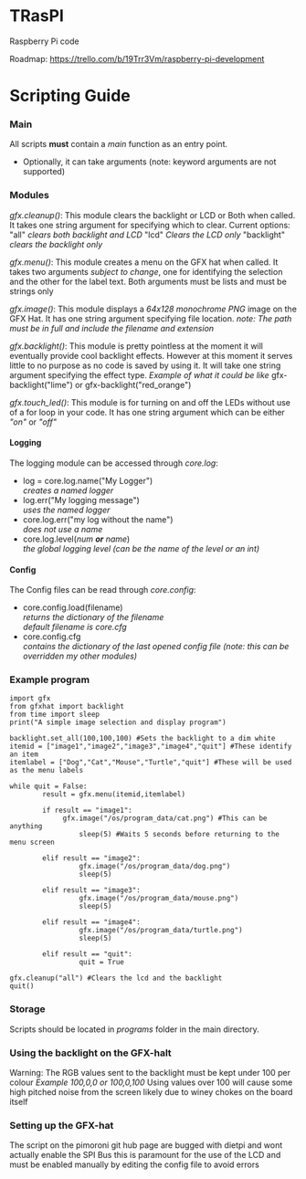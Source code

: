 # TRasPI
Raspberry Pi code

Roadmap:
https://trello.com/b/19Trr3Vm/raspberry-pi-development

# Scripting Guide

### Main
All scripts **must** contain a *main* function as an entry point.  
* Optionally, it can take arguments (note: keyword arguments are not supported)  

### Modules
*gfx.cleanup()*:
This module clears the backlight or LCD or Both when called. It takes one string argument for specifying which to clear.
Current options: "all" *clears both backlight and LCD* "lcd" *Clears the LCD only* "backlight" *clears the backlight only*

*gfx.menu()*:
This module creates a menu on the GFX hat when called. It takes two arguments *subject to change*, one for identifying the selection and the other for the label text.
Both arguments must be lists and must be strings only

*gfx.image()*:
This module displays a *64x128* *monochrome* *PNG* image on the GFX Hat.
It has one string argument specifying file location.
*note: The path must be in full and include the filename and extension*

*gfx.backlight()*:
This module is pretty pointless at the moment it will eventually provide cool backlight effects.
However at this moment it serves little to no purpose as no code is saved by using it.
It will take one string argument specifying the effect type.
*Example of what it could be like* gfx-backlight("lime") or gfx-backlight("red_orange")

*gfx.touch_led()*:
This module is for turning on and off the LEDs without use of a for loop in your code.
It has one string argument which can be either *"on"* or *"off"*

#### Logging
The logging module can be accessed through *core.log*:  

* log = core.log.name("My Logger")  
	*creates a named logger*  
* log.err("My logging message")  
	*uses the named logger*  
* core.log.err("my log without the name")  
	*does not use a name*  
* core.log.level(_num **or** name_)  
	*the global  logging level (can be the name of the level or an int)*

#### Config
The Config files can be read through *core.config*:  

* core.config.load(filename)  
	*returns the dictionary of the filename*  
	*default filename is core.cfg*
* core.config.cfg  
	*contains the dictionary of the last opened config file (note: this can be overridden my other modules)*  

### Example program
	import gfx
	from gfxhat import backlight
	from time import sleep
	print("A simple image selection and display program")

	backlight.set_all(100,100,100) #Sets the backlight to a dim white
	itemid = ["image1","image2","image3","image4","quit"] #These identify an item
	itemlabel = ["Dog","Cat","Mouse","Turtle","quit"] #These will be used as the menu labels

	while quit = False:
			result = gfx.menu(itemid,itemlabel)

			if result == "image1":
			     gfx.image("/os/program_data/cat.png") #This can be anything
					 sleep(5) #Waits 5 seconds before returning to the menu screen

			elif result == "image2":
					 gfx.image("/os/program_data/dog.png")
					 sleep(5)

			elif result == "image3":
					 gfx.image("/os/program_data/mouse.png")
					 sleep(5)

			elif result == "image4":
					 gfx.image("/os/program_data/turtle.png")
					 sleep(5)

			elif result == "quit":
					 quit = True

	gfx.cleanup("all") #Clears the lcd and the backlight
	quit()

### Storage
Scripts should be located in *programs* folder in the main directory.  

### Using the backlight on the GFX-halt
Warning: The RGB values sent to the backlight must be kept under 100 per colour
*Example 100,0,0 or 100,0,100*
Using values over 100 will cause some high pitched noise from the screen likely due to winey chokes on the board itself

### Setting up the GFX-hat
The script on the pimoroni git hub page are bugged with dietpi and wont actually enable the SPI Bus this is paramount for the use of the LCD and must be enabled manually by editing the config file to avoid errors
